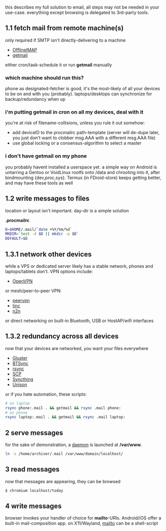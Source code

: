 this describes my full solution to email, all steps may not be needed in your use-case. everything except browsing is delegated to 3rd-party tools. 

## 1.1 fetch mail from remote machine(s)

only required if SMTP isn't directly-delivering to a machine

* [OfflineIMAP](http://offlineimap.org/)
* [getmail](http://pyropus.ca/software/getmail/)

either cron/task-schedule it or run **getmail** manually

### which machine should run this?

phone as designated-fetcher is good, it's the most-likely of all your devices to be on and with you (probably). laptops/desktops can synchronize for backup/redundancy when up

### i'm putting getmail in cron on all my devices, deal with it

you're at risk of filename-collisions, unless you rule it out somehow:

* add deviceID to the procmailrc path-template (server will de-dupe later, you just don't want to clobber msg.AAA with a different msg.AAA file)
* use global locking or a consensus-algorithm to select a master

### i don't have getmail on my phone

you probably havent installed a userspace yet. a simple way on Android is untarring a Gentoo or VoidLinux rootfs onto /data and chrooting into it, after bindmounting {dev,proc,sys}. Termux (in FDroid-store) keeps getting better, and may have these tools as well

## <a id=1.2></a>1.2 write messages to files

location or layout isn't important. day-dir is a simple solution

**.procmailrc**

``` sh
D=$HOME/.mail/`date +%Y/%m/%d`
MKDIR=`test -d $D || mkdir -p $D`
DEFAULT=$D

```

## 1.3.1 network other devices

while a VPS or dedicated server likely has a stable network, phones and laptops/tablets don't. VPN options include:

* [OpenVPN](https://openvpn.net/)

or mesh/peer-to-peer VPN:

* [peervpn](http://www.peervpn.net/)
* [tinc](http://www.tinc-vpn.org/)
* [n2n](https://github.com/meyerd/n2n)

or direct networking on built-in Bluetooth, USB or HostAP/wifi interfaces

## 1.3.2 redundancy across all devices

now that your devices are networked, you want your files everywhere

* [Gluster](http://www.gluster.org/)
* [BTSync](https://wiki.archlinux.org/index.php/BitTorrent_Sync)
* [rsync](https://rsync.samba.org/)
* [SCP](https://en.wikipedia.org/wiki/Secure_copy)
* [Syncthing](https://syncthing.net/)
* [Unison](https://www.cis.upenn.edu/~bcpierce/unison/)

or if you hate automation, these scripts:

``` sh
# on laptop
rsync phone:.mail . && getmail && rsync .mail phone:
# on phone
rsync laptop:.mail . && getmail && rsync .mail laptop:
```

## 2 serve messages

for the sake of demonstration, a [daemon](http://src.whats-your.name/pw/) is launched at **/var/www**. 


``` sh
ln -s /home/archiver/.mail /var/www/domain/localhost/

```

## <a id=3></a>3 read messages

now that messages are appearing, they can be browsed

``` sh
$ chromium localhost/today
```

## 4 write messages

browser invokes your handler of choice for **mailto**-URIs. Android/iOS offer a built-in mail-composition app. on X11/Wayland, [mailto](mailto) can be a shell-script

